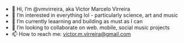 - 👋 Hi, I’m @vmvirreira, aka Victor Marcelo Virreira
- 👀 I’m interested in everything lol - particularly science, art and music
- 🌱 I’m currently leaarning and building as must as I can
- 💞️ I’m looking to collaborate on web. mobile, social music projects
- 📫 How to reach me: victor.m.virreira@gmail.com

<!---
vmvirreira/vmvirreira is a ✨ special ✨ repository because its `README.md` (this file) appears on your GitHub profile.
You can click the Preview link to take a look at your changes.
--->
